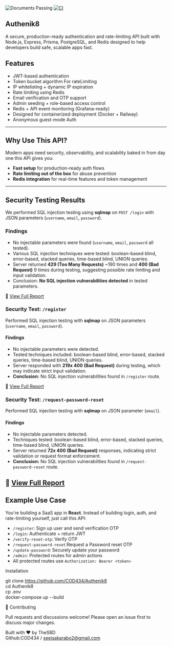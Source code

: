 ![Documents Passing](https://img.shields.io/badge/documents-passing-brightgreen)  [![CI](https://github.com/COD434/Authenik8/actions/workflows/CI.yml/badge.svg?branch=main&event=push)](https://github.com/COD434/Authenik8/actions/workflows/CI.yml)
 ## Authenik8

A secure, production-ready authentication and rate-limiting API built with Node.js, Express, Prisma, PostgreSQL, and Redis designed to help developers build safe, scalable apps fast.



## Features

- JWT-based authentication
- Token bucket algorithm For rateLimiting
- IP whitelisting + dynamic IP expiration
- Rate limiting using Redis
- Email verification and OTP support
- Admin seeding + role-based access control
- Redis + API event monitoring (Grafana-ready)
- Designed for containerized deployment (Docker + Railway)
- Anonymous guest-mode Auth

---

 ## Why Use This API?

Modern apps need security, observability, and scalability baked in from day one  this API gives you:

- **Fast setup** for production-ready auth flows
- **Rate limiting out of the box** for abuse prevention
- **Redis integration** for real-time features and token management

---
## Security Testing Results

We performed SQL injection testing using **sqlmap** on `POST /login` with JSON parameters (`username`, `email`, `password`).

### Findings
- No injectable parameters were found (`username`, `email`, `password` all tested).
- Various SQL injection techniques were tested: boolean-based blind, error-based, stacked queries, time-based blind, UNION queries.
- Server returned **429 (Too Many Requests)** ~190 times and **400 (Bad Request)** 9 times during testing, suggesting possible rate limiting and input validation.
- Conclusion: **No SQL injection vulnerabilities detected** in tested parameters.

📄 [View Full Report](./sqlmap-results.pdf)

### Security Test: `/register`

Performed SQL injection testing with **sqlmap** on JSON parameters (`username`, `email`, `password`).

#### Findings
- No injectable parameters were detected.
- Tested techniques included: boolean-based blind, error-based, stacked queries, time-based blind, UNION queries.
- Server responded with **219x 400 (Bad Request)** during testing, which may indicate strict input validation.
- **Conclusion:** No SQL injection vulnerabilities found in `/register` route.

📄 [View Full Report](./sqlmap-register-results.pdf)

### Security Test: `/request-password-reset`

Performed SQL injection testing with **sqlmap** on JSON parameter (`email`).

#### Findings
- No injectable parameters detected.
- Techniques tested: boolean-based blind, error-based, stacked queries, time-based blind, UNION queries.
- Server returned **72x 400 (Bad Request)** responses, indicating strict validation or request format enforcement.
- **Conclusion:** No SQL injection vulnerabilities found in `/request-password-reset` route.

📄 [View Full Report](./sqlmap-request-password-reset-results.pdf)
 ---

## Example Use Case

You're building a SaaS app in **React**. Instead of building login, auth, and rate-limiting yourself, just call this API:

- `/register`: Sign up user and send verification OTP  
- `/login`: Authenticate + return JWT
- `/verify-reset-otp`: Verify OTP 
- `/request-password-reset`:Request a Password reset OTP 
- `/update-password`: Securely update your password 
- `/admin`: Protected routes for admin actions  
- All protected routes use `Authorization: Bearer <token>`

Installation

git clone https://github.com/COD434/Authenik8 <br>
cd Authenik8<br>
cp .env<br>
docker-compose up --build

🤝 Contributing

Pull requests and discussions welcome! Please open an issue first to discuss major changes.

Built with ❤️ by TheSBD<br>
Github:COD434 / seeisakarabo2@gmail.com
